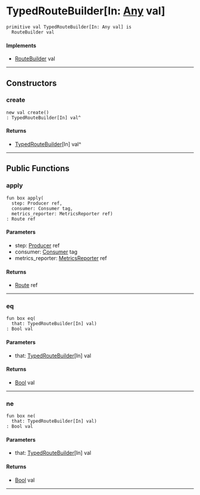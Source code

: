 # TypedRouteBuilder\[In: [Any](builtin-Any) val\]

```pony
primitive val TypedRouteBuilder[In: Any val] is
  RouteBuilder val
```

#### Implements

* [RouteBuilder](wallaroo-core-routing-RouteBuilder) val

---

## Constructors

### create

```pony
new val create()
: TypedRouteBuilder[In] val^
```

#### Returns

* [TypedRouteBuilder](wallaroo-core-routing-TypedRouteBuilder)\[In\] val^

---

## Public Functions

### apply

```pony
fun box apply(
  step: Producer ref,
  consumer: Consumer tag,
  metrics_reporter: MetricsReporter ref)
: Route ref
```
#### Parameters

*   step: [Producer](wallaroo-core-common-Producer) ref
*   consumer: [Consumer](wallaroo-core-common-Consumer) tag
*   metrics_reporter: [MetricsReporter](wallaroo-core-metrics-MetricsReporter) ref

#### Returns

* [Route](wallaroo-core-routing-Route) ref

---

### eq

```pony
fun box eq(
  that: TypedRouteBuilder[In] val)
: Bool val
```
#### Parameters

*   that: [TypedRouteBuilder](wallaroo-core-routing-TypedRouteBuilder)\[In\] val

#### Returns

* [Bool](builtin-Bool) val

---

### ne

```pony
fun box ne(
  that: TypedRouteBuilder[In] val)
: Bool val
```
#### Parameters

*   that: [TypedRouteBuilder](wallaroo-core-routing-TypedRouteBuilder)\[In\] val

#### Returns

* [Bool](builtin-Bool) val

---

